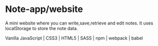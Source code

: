 # Note-app/website 
A mini website where you can write,save,retrieve and edit notes. 
It uses localStorage to store the note data.

Vanilla JavaScript | CSS3 | HTML5 | SASS | npm | webpack | babel
